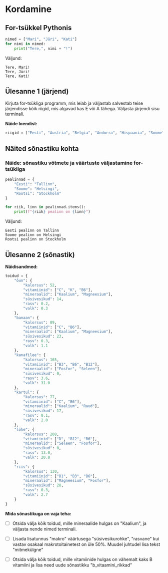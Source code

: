 # Kordamine

## For-tsükkel Pythonis

```python
nimed = ["Mari", "Jüri", "Kati"]
for nimi in nimed:
    print("Tere,", nimi + "!")
```

Väljund:
```
Tere, Mari!
Tere, Jüri!
Tere, Kati!
```

## Ülesanne 1 (järjend)

 Kirjuta for-tsükliga programm, mis leiab ja väljastab salvestab teise järjendisse kõik riigid, mis algavad kas E või A tähega. Väljasta järjendi sisu terminali.

**Näide loendist:**
```python
riigid = ["Eesti", "Austria", "Belgia", "Andorra", "Hispaania", "Soome", "Albaania", "Itaalia"]
```

## Näited sõnastiku kohta

### Näide: sõnastiku võtmete ja väärtuste väljastamine for-tsükliga

```python
pealinnad = {
    "Eesti": "Tallinn",
    "Soome": "Helsingi",
    "Rootsi": "Stockholm"
}

for riik, linn in pealinnad.items():
    print(f"{riik} pealinn on {linn}")
```

Väljund:
```
Eesti pealinn on Tallinn
Soome pealinn on Helsingi
Rootsi pealinn on Stockholm
```

## Ülesanne 2 (sõnastik)

**Näidisandmed:**
```python
toidud = {
    "õun": {
        "kalorsus": 52,
        "vitamiinid": ["C", "K", "B6"],
        "mineraalid": ["Kaalium", "Magneesium"],
        "süsivesikud": 14,
        "rasv": 0.2,
        "valk": 0.3
    },
    "banaan": {
        "kalorsus": 89,
        "vitamiinid": ["C", "B6"],
        "mineraalid": ["Kaalium", "Magneesium"],
        "süsivesikud": 23,
        "rasv": 0.3,
        "valk": 1.1
    },
    "kanafilee": {
        "kalorsus": 165,
        "vitamiinid": ["B3", "B6", "B12"],
        "mineraalid": ["Fosfor", "Seleen"],
        "süsivesikud": 0,
        "rasv": 3.6,
        "valk": 31.0
    },
    "kartul": {
        "kalorsus": 77,
        "vitamiinid": ["C", "B6"],
        "mineraalid": ["Kaalium", "Raud"],
        "süsivesikud": 17,
        "rasv": 0.1,
        "valk": 2.0
    },
    "lõhe": {
        "kalorsus": 208,
        "vitamiinid": ["D", "B12", "B6"],
        "mineraalid": ["Seleen", "Fosfor"],
        "süsivesikud": 0,
        "rasv": 13.0,
        "valk": 20.0
    },
    "riis": {
        "kalorsus": 130,
        "vitamiinid": ["B1", "B3", "B6"],
        "mineraalid": ["Magneesium", "Fosfor"],
        "süsivesikud": 28,
        "rasv": 0.3,
        "valk": 2.7
    }
}
```

**Mida sõnastikuga on vaja teha:**
- [ ] Otsida välja kõik toidud, mille mineraalide hulgas on "Kaalium", ja väljasta nende nimed terminali.
- [ ] Lisada lisatunnus  "makro" väärtusega "süsivesikurohke", "rasvane" kui vastav osakaal makrotoitainetest on üle 50%. Muudel juhtudel lisa tekst "mitmekülgne"
- [ ] Otsida välja kõik toidud, mille vitamiinide hulgas on vähemalt kaks B vitamiini ja lisa need uude sõnastikku "b_vitaamini_rikkad"



